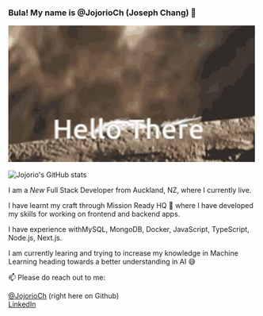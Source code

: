 ### Bula!  My name is @JojorioCh (Joseph Chang) 👋

<img src="hi-hello.gif" alt="wave">


![Jojorio's GitHub stats](https://github-readme-stats.vercel.app/api?username=JojorioCh&show_icons=true&theme=shadow_blue)

I am a *New* Full Stack Developer from Auckland, NZ, where I currently live.

I have learnt my craft through Mission Ready HQ 🥰 where I have developed my skills for working on frontend and backend apps.

I have experience withMySQL, MongoDB, Docker, JavaScript, TypeScript, Node.js, Next.js. 

I am currently learing and trying to increase my knowledge in Machine Learning heading towards a better understanding in AI 😅

📫 Please do reach out to me:

[@JojorioCh](https://github.com/JojorioCh) (right here on Github)<br>
[LinkedIn](https://www.linkedin.com/in/joseph-chang-b25977144/)


<!--
**JojorioCh/JojorioCh** is a ✨ _special_ ✨ repository because its `README.md` (this file) appears on your GitHub profile.

Here are some ideas to get you started:

- 🔭 I’m currently working on ...
- 🌱 I’m currently learning ...
- 👯 I’m looking to collaborate on ...
- 🤔 I’m looking for help with ...
- 💬 Ask me about ...
- 📫 How to reach me: ...
- 😄 Pronouns: ...
- ⚡ Fun fact: ...
-->
